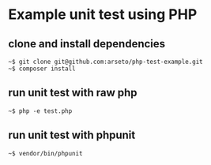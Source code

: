 # Example unit test using PHP

## clone and install dependencies

```
~$ git clone git@github.com:arseto/php-test-example.git
~$ composer install
```

## run unit test with raw php

`~$ php -e test.php`

## run unit test with phpunit

`~$ vendor/bin/phpunit`


